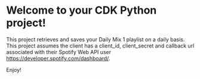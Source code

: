 
# Welcome to your CDK Python project!

This project retrieves and saves your Daily Mix 1 playlist on a daily basis.
This project assumes the client has a client_id, client_secret and callback url associated with their Spotify Web API user https://developer.spotify.com/dashboard/.

Enjoy!
